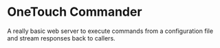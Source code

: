 # OneTouch Commander

A really basic web server to execute commands from a configuration file and stream responses back to callers.